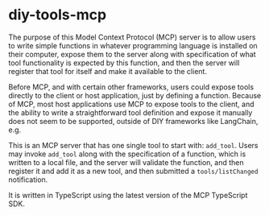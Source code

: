 # diy-tools-mcp

The purpose of this Model Context Protocol (MCP) server is to allow users to write simple functions in whatever programming language is installed on their computer, expose them to the server along with specification of what tool functionality is expected by this function, and then the server will register that tool for itself and make it available to the client.

Before MCP, and with certain other frameworks, users could expose tools directly to the client or host application, just by defining a function. Because of MCP, most host applications use MCP to expose tools to the client, and the ability to write a straightforward tool definition and expose it manually does not seem to be supported, outside of DIY frameworks like LangChain, e.g.

This is an MCP server that has one single tool to start with: `add_tool`. Users may invoke `add_tool` along with the specification of a function, which is written to a local file, and the server will validate the function, and then register it and add it as a new tool, and then submitted a `tools/listChanged` notification.

It is written in TypeScript using the latest version of the MCP TypeScript SDK.
